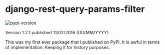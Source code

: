# django-rest-query-params-filter

[![pypi-version]][pypi]

Version 1.2.1 published 11/02/2016 (DD/MM/YYYY)

This was my first ever package that I published on PyPI. It is awful in terms of implementation. Keeping it for history purposes.

[pypi-version]: https://img.shields.io/pypi/v/django-rest-query-params-filter.svg
[pypi]: https://pypi.org/project/django-rest-query-params-filter/